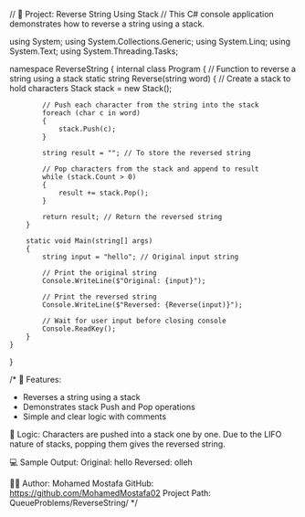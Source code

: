 // 📂 Project: Reverse String Using Stack
// This C# console application demonstrates how to reverse a string using a stack.

using System;
using System.Collections.Generic;
using System.Linq;
using System.Text;
using System.Threading.Tasks;

namespace ReverseString
{
    internal class Program
    {
        // Function to reverse a string using a stack
        static string Reverse(string word)
        {
            // Create a stack to hold characters
            Stack<char> stack = new Stack<char>();

            // Push each character from the string into the stack
            foreach (char c in word)
            {
                stack.Push(c);
            }

            string result = ""; // To store the reversed string

            // Pop characters from the stack and append to result
            while (stack.Count > 0)
            {
                result += stack.Pop();
            }

            return result; // Return the reversed string
        }

        static void Main(string[] args)
        {
            string input = "hello"; // Original input string

            // Print the original string
            Console.WriteLine($"Original: {input}");

            // Print the reversed string
            Console.WriteLine($"Reversed: {Reverse(input)}");

            // Wait for user input before closing console
            Console.ReadKey();
        }
    }
}

/*
📌 Features:
- Reverses a string using a stack
- Demonstrates stack Push and Pop operations
- Simple and clear logic with comments

🧠 Logic:
Characters are pushed into a stack one by one.
Due to the LIFO nature of stacks, popping them gives the reversed string.

💻 Sample Output:
Original: hello
Reversed: olleh

👨‍💻 Author:
Mohamed Mostafa
GitHub: https://github.com/MohamedMostafa02
Project Path: QueueProblems/ReverseString/
*/
